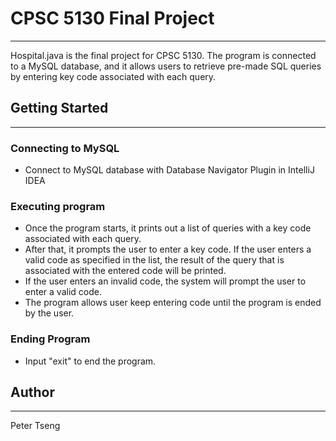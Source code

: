 # CPSC 5130 Final Project

-----------
Hospital.java is the final project for CPSC 5130. 
The program is connected to a MySQL database, and it allows users
to retrieve pre-made SQL queries by entering key code associated 
with each query.

## Getting Started

-----------------
### Connecting to MySQL
- Connect to MySQL database with Database Navigator Plugin in IntelliJ IDEA


### Executing program
- Once the program starts, it prints out a list of queries with
a key code associated with each query. 
- After that, it prompts the user to enter a key code. If the user enters 
a valid code as specified in the list, the result of the query that 
is associated with the entered code will be printed. 
- If the user enters an invalid code, the system will prompt the user
to enter a valid code.
- The program allows user keep entering code until the program is
ended by the user.


### Ending Program
- Input "exit" to end the program.

## Author

------------
Peter Tseng
